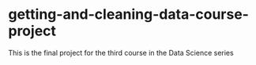 # getting-and-cleaning-data-course-project
This is the final project for the third course in the Data Science series
